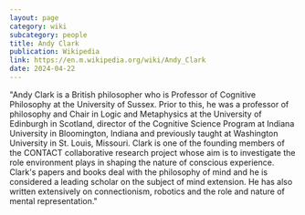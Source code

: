 ```yaml
---
layout: page
category: wiki
subcategory: people
title: Andy Clark
publication: Wikipedia
link: https://en.m.wikipedia.org/wiki/Andy_Clark
date: 2024-04-22
---
```


"Andy Clark is a British philosopher who is Professor of Cognitive Philosophy at the University of Sussex. Prior to this, he was a professor of philosophy and Chair in Logic and Metaphysics at the University of Edinburgh in Scotland, director of the Cognitive Science Program at Indiana University in Bloomington, Indiana and previously taught at Washington University in St. Louis, Missouri. Clark is one of the founding members of the CONTACT collaborative research project whose aim is to investigate the role environment plays in shaping the nature of conscious experience. Clark's papers and books deal with the philosophy of mind and he is considered a leading scholar on the subject of mind extension. He has also written extensively on connectionism, robotics and the role and nature of mental representation."
